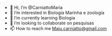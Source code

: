 - 👋 Hi, I’m @CarniattoMaria
- 👀 I’m interested in  Biologia Marinha e zoologia
- 🌱 I’m currently learning  Biologia
- 💞️ I’m looking to collaborate on  pesquisas
- 📫 How to reach me  Maju.carniatto@gmail.com

<!---
CarniattoMaria/CarniattoMaria is a ✨ special ✨ repository because its `README.md` (this file) appears on your GitHub profile.
You can click the Preview link to take a look at your changes.
--->
